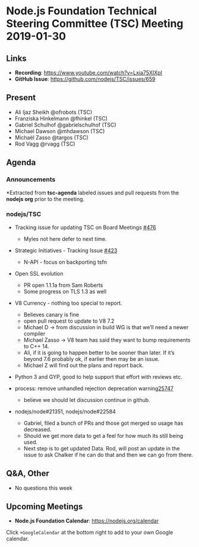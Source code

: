# Node.js Foundation Technical Steering Committee (TSC) Meeting 2019-01-30

## Links

* **Recording**:  https://www.youtube.com/watch?v=Lxia75XIXpI
* **GitHub Issue**: https://github.com/nodejs/TSC/issues/659

## Present
* Ali Ijaz Sheikh @ofrobots (TSC)
* Franziska Hinkelmann @fhinkel (TSC)
* Gabriel Schulhof @gabrielschulhof (TSC)
* Michael Dawson @mhdawson (TSC)
* Michaël Zasso @targos (TSC)
* Rod Vagg @rvagg (TSC)

## Agenda

### Announcements
 
*Extracted from **tsc-agenda** labeled issues and pull requests from the **nodejs org** prior to the meeting.

### nodejs/TSC

* Tracking issue for updating TSC on Board Meetings [#476](https://github.com/nodejs/TSC/issues/476)
  * Myles not here defer to next time.
* Strategic Initiatives - Tracking Issue [#423](https://github.com/nodejs/TSC/issues/423)
  * N-API - focus on backporting tsfn
* Open SSL evolution
  * PR open 1.1.1a from Sam Roberts 
  * Some progress on TLS 1.3 as well
* V8 Currency - nothing too special to report. 
  * Believes canary is fine 
  * open pull request to update to V8 7.2
  * Michael D -> from discussion in build WG is that we’ll need a newer compiler
  * Michael Zasso -> V8 team has said they want to bump requirements to 
    C++ 14.  
  * Ali, if it is going to happen better to be sooner than later. If it’s beyond 7.6
    probably ok, if earlier then may be an issue.
  * Michael Z will find out the plans and report back.
* Python 3 and GYP, good to help support that effort with reviews etc.


* process: remove unhandled rejection deprecation warning[25747](https://github.com/nodejs/node/pull/25747)
  * believe we should let discussion continue in github.

* nodejs/node#21351,  nodejs/node#22584
  * Gabriel, filed a bunch of PRs and those got merged so usage has
    decreased.
  * Should we get more data to get a feel for how much its still being
    used.
  * Next step is to get updated Data. Rod, will post an update in the
    issue to ask Chalker if he can do that and then we can go 
    from there.

## Q&A, Other

* No questions this week

## Upcoming Meetings

* **Node.js Foundation Calendar**: https://nodejs.org/calendar

Click `+GoogleCalendar` at the bottom right to add to your own Google calendar.


